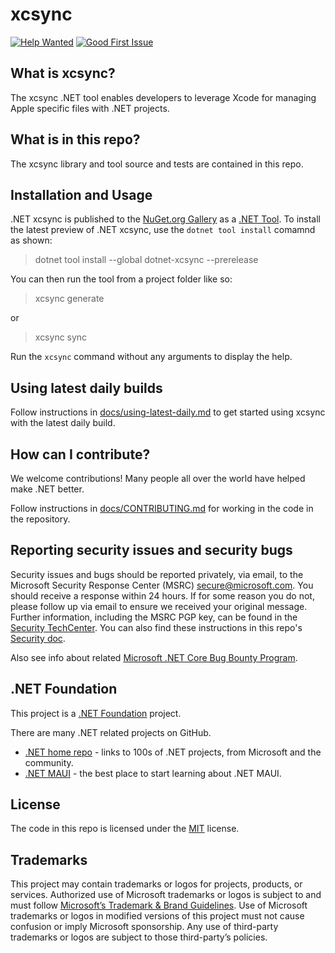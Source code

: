 # xcsync

<!-- [![Build Status](https://dev.azure.com/dnceng-public/public/_apis/build/status%2Fdotnet%2Faspire%2Fdotnet.aspire?branchName=main)](https://dev.azure.com/dnceng-public/public/_build/latest?definitionId=274&branchName=main) -->
[![Help Wanted](https://img.shields.io/github/issues/dotnet/xcsync/help%20wanted?style=flat&color=%24EC820&label=help%20wanted)](https://github.com/dotnet/xcsync/labels/help%20wanted)
[![Good First Issue](https://img.shields.io/github/issues/dotnet/xcsync/good%20first%20issue?style=flat&color=%24EC820&label=good%20first%20issue)](https://github.com/dotnet/xcsync/labels/good%20first%20issue)

## What is xcsync?

The xcsync .NET tool enables developers to leverage Xcode for managing Apple specific files with .NET projects. 

## What is in this repo?

The xcsync library and tool source and tests are contained in this repo.

## Installation and Usage
.NET xcsync is published to the [NuGet.org Gallery](https://www.nuget.org/packages/dotnet-xcsync) as a [.NET Tool](https://learn.microsoft.com/en-us/dotnet/core/tools/global-tools). To install the latest preview of .NET xcsync, use the `dotnet tool install` comamnd as shown:
> dotnet tool install --global dotnet-xcsync --prerelease

You can then run the tool from a project folder like so:
> xcsync generate

or
> xcsync sync

Run the `xcsync` command without any arguments to display the help.

## Using latest daily builds

Follow instructions in [docs/using-latest-daily.md](docs/using-latest-daily.md) to get started using xcsync with the latest daily build.

## How can I contribute?

We welcome contributions! Many people all over the world have helped make .NET better.

Follow instructions in [docs/CONTRIBUTING.md](docs/CONTRIBUTING.md) for working in the code in the repository.

## Reporting security issues and security bugs

Security issues and bugs should be reported privately, via email, to the Microsoft Security Response Center (MSRC) <secure@microsoft.com>. You should receive a response within 24 hours. If for some reason you do not, please follow up via email to ensure we received your original message. Further information, including the MSRC PGP key, can be found in the [Security TechCenter](https://www.microsoft.com/msrc/faqs-report-an-issue). You can also find these instructions in this repo's [Security doc](docs/SECURITY.md).

Also see info about related [Microsoft .NET Core Bug Bounty Program](https://www.microsoft.com/msrc/bounty-dot-net-core).

## .NET Foundation

This project is a [.NET Foundation](https://www.dotnetfoundation.org/projects) project.

There are many .NET related projects on GitHub.

* [.NET home repo](https://github.com/Microsoft/dotnet) - links to 100s of .NET projects, from Microsoft and the community.
* [.NET MAUI](https://docs.microsoft.com/dotnet/maui) - the best place to start learning about .NET MAUI.

## License

The code in this repo is licensed under the [MIT](LICENSE.TXT) license.

## Trademarks

This project may contain trademarks or logos for projects, products, or services. Authorized use of Microsoft trademarks or logos is subject to and must follow [Microsoft’s Trademark & Brand Guidelines](https://www.microsoft.com/en-us/legal/intellectualproperty/trademarks). Use of Microsoft trademarks or logos in modified versions of this project must not cause confusion or imply Microsoft sponsorship. Any use of third-party trademarks or logos are subject to those third-party’s policies.
